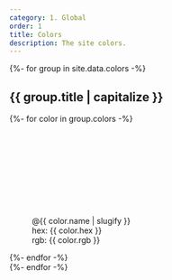 ```yaml
---
category: 1. Global
order: 1
title: Colors
description: The site colors.
---
```


<style type="text/css">
    .pattern-box {
        border-radius: 3px;
        display: block;
        height:150px;
        width: 100%;
        min-width: 150px;
    }
</style>

{%- for group in site.data.colors -%}
<h2>{{ group.title | capitalize }}</h2>
<div class="gallery">
    {%- for color in group.colors -%}
        <figure class="gallery-item">
            <div class="gallery-icon">
                <span class="pattern-box" style="background: #{{ color.hex }};"></span>
            </div>
            <figcaption class="wp-caption-text gallery-caption">
                @{{ color.name | slugify }}<br>
                hex: {{ color.hex }}<br>
                rgb: {{ color.rgb }}
            </figcaption>
        </figure>
    {%- endfor -%}
</div>
{%- endfor -%}
